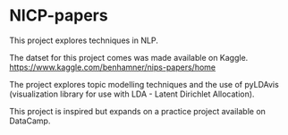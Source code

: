 # NICP-papers

This project explores techniques in NLP.

The datset for this project comes was made available on Kaggle. https://www.kaggle.com/benhamner/nips-papers/home 

The project explores topic modelling techniques and the use of pyLDAvis (visualization library for use with LDA - Latent Dirichlet Allocation).

This project is inspired but expands on a practice project available on DataCamp.

